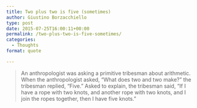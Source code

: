```yaml
---
title: Two plus two is five (sometimes)
author: Giustino Borzacchiello
type: post
date: 2015-07-25T16:00:11+00:00
permalink: /two-plus-two-is-five-sometimes/
categories:
  - Thoughts
format: quote

---
```

> An anthropologist was asking a primitive tribesman about arithmetic. When the anthropologist asked, &#8220;What does two and two make?&#8221; the tribesman replied, &#8220;Five.&#8221; Asked to explain, the tribesman said, &#8220;If I have a rope with two knots, and another rope with two knots, and I join the ropes together, then I have five knots.&#8221;